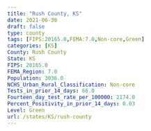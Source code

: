 ```yaml
---
title: "Rush County, KS"
date: 2021-06-30
draft: false
type: county
tags: [FIPS:20165.0,FEMA:7.0,Non-core,Green]
categories: [KS]
County: Rush County
State: KS
FIPS: 20165.0
FEMA_Region: 7.0
Population: 3036.0
NCHS_Urban_Rural_Classification: Non-core
Tests_in_prior_14_days: 66.0
Fourteen_day_test_rate_per_100000: 2174.0
Percent_Positivity_in_prior_14_days: 0.03
Level: Green
url: /states/KS/rush-county
---
```



